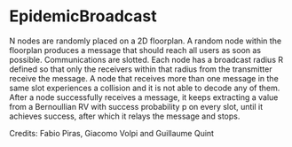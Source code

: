 # EpidemicBroadcast

N nodes are randomly placed on a 2D floorplan. A random node within the floorplan produces
a message that should reach all users as soon as possible. Communications are slotted. Each node has a broadcast radius R defined so that only the receivers within that radius from the transmitter receive the message. A node that receives more than one message in the same slot experiences a collision and it is not able to decode any of them.
After a node successfully receives a message, it keeps extracting a value from a Bernoullian RV with success probability p on every slot, until it achieves success, after which it relays the message and stops.

Credits: Fabio Piras, Giacomo Volpi and Guillaume Quint